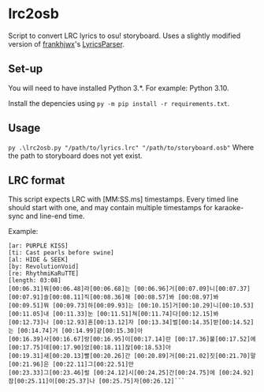 # lrc2osb
Script to convert LRC lyrics to osu! storyboard. Uses a slightly modified version of [frankhjwx](https://github.com/frankhjwx/)'s [LyricsParser](https://github.com/frankhjwx/osu-storyboard-engine/blob/master/Storyboard%20Engine/tools/LyricsParser.py).

## Set-up
You will need to have installed Python 3.\*. For example: Python 3.10.

Install the depencies using `py -m pip install -r requirements.txt`.

## Usage

`py .\lrc2osb.py "/path/to/lyrics.lrc" "/path/to/storyboard.osb"`
Where the path to storyboard does not yet exist.

## LRC format
This script expects LRC with \[MM:SS.ms\] timestamps. Every timed line should start with one, and may contain multiple timestamps for karaoke-sync and line-end time.

Example:
```
[ar: PURPLE KISS]
[ti: Cast pearls before swine]
[al: HIDE & SEEK]
[by: RevolutionVoid]
[re: RhythmiKaRuTTE]
[length: 03:08]
[00:06.31]뭐[00:06.48]라[00:06.68]는 [00:06.96]거[00:07.09]니[00:07.37] [00:07.91]솔[00:08.11]직[00:08.36]해 [00:08.57]봐 [00:08.97]봐
[00:09.51]뭐 [00:09.73]하[00:09.93]는 [00:10.15]거[00:10.29]니[00:10.53] [00:11.05]내 [00:11.33]눈 [00:11.51]쳐[00:11.74]다[00:12.15]봐
[00:12.73]나 [00:12.93]혼[00:13.12]자 [00:13.34]벌[00:14.35]받[00:14.52]는 [00:14.74]거 [00:14.99]같[00:15.30]아
[00:16.39]사[00:16.67]랑[00:16.95]이[00:17.14]란 [00:17.36]불[00:17.52]에 [00:17.75]데[00:17.90]었[00:18.11]잖[00:18.53]아
[00:19.31]새[00:20.13]빨[00:20.26]간 [00:20.89]거[00:21.02]짓[00:21.70]말[00:21.96]은 [00:22.11]그[00:22.51]만
[00:23.33]그[00:23.46]럴 [00:24.12]시[00:24.25]간[00:24.75]에 [00:24.92]잠[00:25.11]이[00:25.37]나 [00:25.75]자[00:26.12]```
